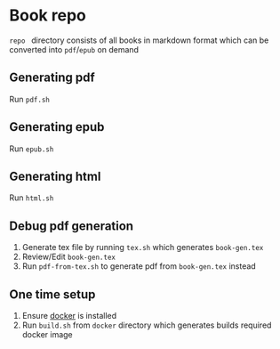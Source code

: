 # Book repo

`repo ` directory consists of all books in markdown format which can be converted into `pdf`/`epub` on demand

## Generating pdf

Run `pdf.sh`

## Generating epub

Run `epub.sh`

## Generating html

Run `html.sh`

## Debug pdf generation

1. Generate tex file by running `tex.sh` which generates `book-gen.tex`
2. Review/Edit `book-gen.tex`
3. Run `pdf-from-tex.sh` to generate pdf from `book-gen.tex` instead

## One time setup

1. Ensure [docker](https://www.docker.com/) is installed
2. Run `build.sh` from `docker` directory which generates builds required docker image
